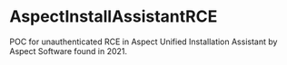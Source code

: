 # AspectInstallAssistantRCE
POC for unauthenticated RCE in Aspect Unified Installation Assistant by Aspect Software found in 2021.
